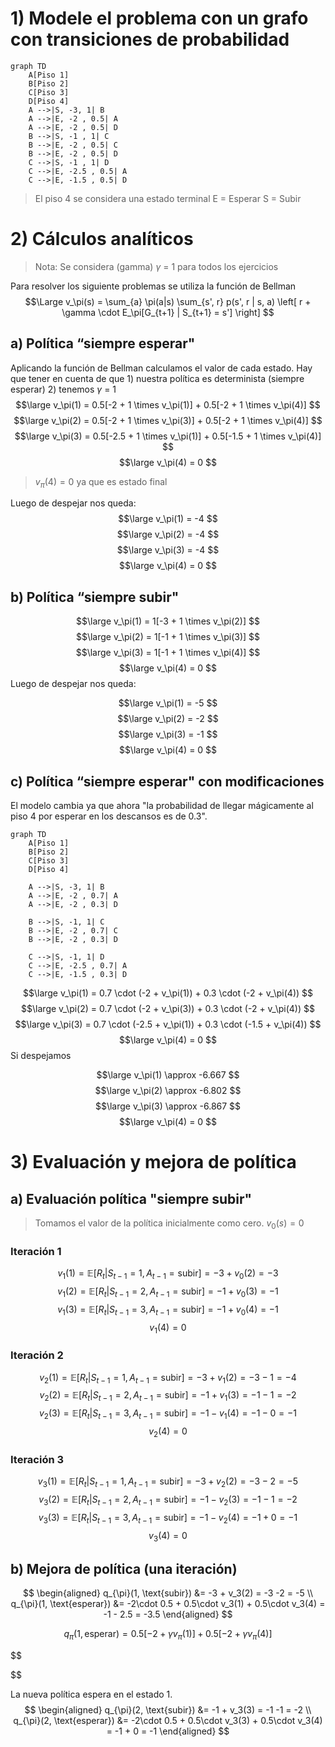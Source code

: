 
# 1) Modele el problema con un grafo con transiciones de probabilidad

```mermaid
graph TD
	A[Piso 1]
	B[Piso 2]
	C[Piso 3]
	D[Piso 4]
    A -->|S, -3, 1| B
    A -->|E, -2 , 0.5| A
    A -->|E, -2 , 0.5| D
    B -->|S, -1 , 1| C
    B -->|E, -2 , 0.5| C
    B -->|E, -2 , 0.5| D
    C -->|S, -1 , 1| D
    C -->|E, -2.5 , 0.5| A
    C -->|E, -1.5 , 0.5| D
```
> El piso 4 se considera una estado terminal
> E = Esperar
> S = Subir


# 2) Cálculos analíticos

> Nota: Se considera (gamma) $\gamma$ = 1 para todos los ejercicios

Para resolver los siguiente problemas se utiliza la función de Bellman
$$\Large
v_\pi(s) = \sum_{a} \pi(a|s) \sum_{s', r} p(s', r | s, a) \left[ r + \gamma \cdot E_\pi[G_{t+1} | S_{t+1} = s'] \right]
$$

## a) Política “siempre esperar"

Aplicando la función de Bellman calculamos el valor de cada estado. Hay que tener en cuenta de que 1) nuestra política es determinista (siempre esperar) 2) tenemos $\gamma$ = 1
$$\large v_\pi(1) = 0.5[-2 + 1 \times v_\pi(1)] + 0.5[-2 + 1 \times v_\pi(4)] $$
$$\large
v_\pi(2) = 0.5[-2 + 1 \times v_\pi(3)] + 0.5[-2 + 1 \times v_\pi(4)]
$$
$$\large
v_\pi(3) = 0.5[-2.5 + 1 \times v_\pi(1)] + 0.5[-1.5 + 1 \times v_\pi(4)]
$$
$$\large
v_\pi(4) = 0
$$
> $v_\pi(4) = 0$ ya que es estado final

Luego de despejar nos queda:
$$\large 
v_\pi(1) = -4 
$$
$$\large 
v_\pi(2) = -4 
$$
$$\large 
v_\pi(3) = -4 
$$
$$\large 
v_\pi(4) = 0 
$$

## b) Política “siempre subir"

$$\large
v_\pi(1) = 1[-3 + 1 \times v_\pi(2)] 
$$
$$\large
v_\pi(2) = 1[-1 + 1 \times v_\pi(3)]
$$
$$\large
v_\pi(3) = 1[-1 + 1 \times v_\pi(4)]
$$
$$\large
v_\pi(4) = 0
$$
Luego de despejar nos queda:

$$\large
v_\pi(1) = -5
$$
$$\large
v_\pi(2) = -2
$$
$$\large
v_\pi(3) = -1
$$
$$\large
v_\pi(4) = 0
$$

## c) Política “siempre esperar" con modificaciones

El modelo cambia ya que ahora "la probabilidad de llegar mágicamente al piso 4 por esperar en los descansos es de 0.3".


```mermaid
graph TD
	A[Piso 1]
	B[Piso 2]
	C[Piso 3]
	D[Piso 4]
	
    A -->|S, -3, 1| B
    A -->|E, -2 , 0.7| A
    A -->|E, -2 , 0.3| D
    
    B -->|S, -1, 1| C
    B -->|E, -2 , 0.7| C
    B -->|E, -2 , 0.3| D
    
	C -->|S, -1, 1| D
    C -->|E, -2.5 , 0.7| A
    C -->|E, -1.5 , 0.3| D
```

$$\large
v_\pi(1) = 0.7 \cdot (-2 + v_\pi(1)) + 0.3 \cdot (-2 + v_\pi(4))
$$
$$\large
v_\pi(2) = 0.7 \cdot (-2 + v_\pi(3)) + 0.3 \cdot (-2 + v_\pi(4))
$$
$$\large
v_\pi(3) = 0.7 \cdot (-2.5 + v_\pi(1)) + 0.3 \cdot (-1.5 + v_\pi(4))
$$
$$\large
v_\pi(4) = 0
$$
Si despejamos

$$\large
v_\pi(1) \approx -6.667
$$
$$\large
v_\pi(2) \approx -6.802
$$
$$\large
v_\pi(3) \approx -6.867
$$
$$\large
v_\pi(4) = 0
$$

# 3) Evaluación y mejora de política

## a) Evaluación política "siempre subir"

> Tomamos el valor de la política inicialmente como cero. $v_0(s) = 0$

### Iteración 1

$$
v_1(1) = \mathbb{E}[R_t | S_{t-1} = 1, A_{t-1} = \text{subir}] = -3 + v_0(2) = -3
$$
$$
v_1(2) = \mathbb{E}[R_t | S_{t-1} = 2, A_{t-1} = \text{subir}] = -1 + v_0(3) = -1
$$
$$
v_1(3) = \mathbb{E}[R_t | S_{t-1} = 3, A_{t-1} = \text{subir}] = -1 + v_0(4) = -1
$$
$$
v_1(4) = 0
$$
### Iteración 2

$$
v_2(1) = \mathbb{E}[R_t | S_{t-1} = 1, A_{t-1} = \text{subir}] = -3 + v_1(2) = -3 - 1 = -4
$$
$$
v_2(2) = \mathbb{E}[R_t | S_{t-1} = 2, A_{t-1} = \text{subir}] = -1 + v_1(3) = -1 - 1 = -2
$$
$$
v_2(3) = \mathbb{E}[R_t | S_{t-1} = 3, A_{t-1} = \text{subir}] = -1 - v_1(4) = -1 - 0 = -1
$$
$$
v_2(4) = 0
$$
### Iteración 3

$$
v_3(1) = \mathbb{E}[R_t | S_{t-1} = 1, A_{t-1} = \text{subir}] = -3 + v_2(2) = -3 - 2 = -5
$$
$$
v_3(2) = \mathbb{E}[R_t | S_{t-1} = 2, A_{t-1} = \text{subir}] = -1 - v_2(3) = -1 - 1 = -2
$$
$$
v_3(3) = \mathbb{E}[R_t | S_{t-1} = 3, A_{t-1} = \text{subir}] = -1 - v_2(4) = -1 + 0 = -1
$$
$$
v_3(4) = 0
$$


## b) Mejora de política (una iteración)

$$
\begin{aligned}
q_{\pi}(1, \text{subir}) &= -3 + v_3(2) = -3 -2 = -5 \\
q_{\pi}(1, \text{esperar}) &= -2\cdot 0.5 + 0.5\cdot v_3(1) + 0.5\cdot v_3(4) = -1 - 2.5 = -3.5
\end{aligned}
$$

$$
q_{\pi}(1, \text{esperar}) = 0.5 \left[-2 + \gamma v_\pi(1)\right] + 0.5 \left[-2 + \gamma v_\pi(4)\right]
$$

$$

$$


La nueva política espera en el estado 1.
$$
\begin{aligned}
q_{\pi}(2, \text{subir}) &= -1 + v_3(3) = -1 -1 = -2 \\
q_{\pi}(2, \text{esperar}) &= -2\cdot 0.5 + 0.5\cdot v_3(3) + 0.5\cdot v_3(4) = -1 + 0 = -1
\end{aligned}
$$


